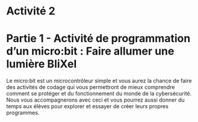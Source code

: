 # Activité 2

# Partie 1 - Activité de programmation d’un micro:bit : Faire allumer une lumière BliXel

Le micro:bit est un microcontrôleur simple et vous aurez la chance de faire des activités de codage qui vous permettront de mieux comprendre comment se protéger et du fonctionnement du monde de la cybersécurité. Nous vous accompagnerons avec ceci et vous pourrez aussi donner du temps aux élèves pour explorer et essayer de créer leurs propres programmes.


